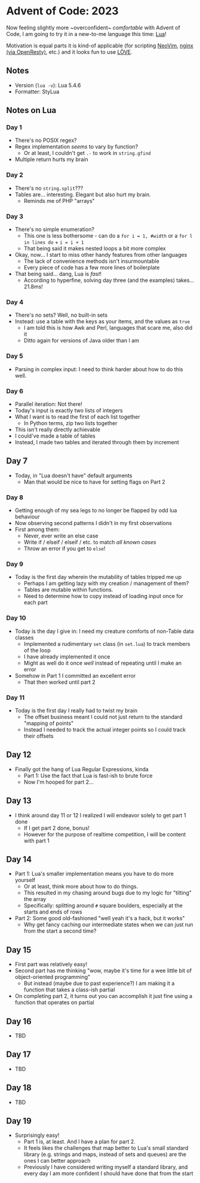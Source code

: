 # Advent of Code: 2023

Now feeling slightly more ~overconfident~ _comfortable_ with Advent of Code, I am going to try it in a new-to-me
language this time: [Lua]!

Motivation is equal parts it is kind-of applicable (for scripting [NeoVim], [nginx (via OpenResty)], etc.) and it looks
fun to use [LÖVE].

[Lua]: https://www.lua.org/

[NeoVim]: https://neovim.io/doc/user/lua.html

[nginx (via OpenResty)]: https://github.com/openresty/lua-nginx-module#readme

[LÖVE]: https://www.love2d.org/

## Notes

- Version (`lua -v`): Lua 5.4.6
- Formatter: StyLua

## Notes on Lua

### Day 1

- There's no POSIX regex?
- Regex implementation _seems_ to vary by function?
    - Or at least, I couldn't get `.-` to work in `string.gfind`
- Multiple return hurts my brain

### Day 2

- There's no `string.split`???
- Tables are... interesting. Elegant but also hurt my brain.
    - Reminds me of PHP "arrays"

### Day 3

- There's no simple enumeration?
    - This one is less bothersome - can do a `for i = 1, #width` or a `for l in lines do` + `i = i + 1`
    - That being said it makes nested loops a bit more complex
- Okay, now... I start to miss other handy features from other languages
    - The lack of convenience methods isn't insurmountable
    - Every piece of code has a few more lines of boilerplate
- That being said... dang, Lua is _fast_!
    - According to hyperfine, solving day three (and the examples) takes... 21.8ms!

### Day 4

- There's no sets? Well, no built-in sets
- Instead: use a table with the keys as your items, and the values as `true`
    - I am told this is how Awk and Perl, languages that scare me, also did it
    - Ditto again for versions of Java older than I am

### Day 5

- Parsing in complex input: I need to think harder about how to do this well.

### Day 6

- Parallel iteration: Not there!
- Today's input is exactly two lists of integers
- What I want is to read the first of each list together
    - In Python terms, zip two lists together
- This isn't really directly achievable
- I could've made a table of tables
- Instead, I made two tables and iterated through them by increment

## Day 7

- Today, in "Lua doesn't have" default arguments
    - Man that would be nice to have for setting flags on Part 2

### Day 8

- Getting enough of my sea legs to no longer be flapped by odd lua behaviour
- Now observing second patterns I didn't in my first observations
- First among them:
    - Never, ever write an else case
    - Write if / elseif / elseif / etc. to match _all known cases_
    - Throw an error if you get to `else`!

### Day 9

- Today is the first day wherein the mutability of tables tripped me up
    - Perhaps I am getting lazy with my creation / management of them?
    - Tables are mutable within functions.
    - Need to determine how to copy instead of loading input once for each part

### Day 10

- Today is the day I give in: I need my creature comforts of non-Table data classes
    - Implemented a rudimentary `set` class (in `set.lua`) to track members of the loop
    - I have already implemented it once
    - Might as well do it once _well_ instead of repeating until I make an error
- Somehow in Part 1 I committed an excellent error
    - That then worked until part 2

### Day 11

- Today is the first day I really had to twist my brain
    - The offset business meant I could not just return to the standard "mapping of points"
    - Instead I needed to track the actual integer points so I could track their offsets

## Day 12

- Finally got the hang of Lua Regular Expressions, kinda
    - Part 1: Use the fact that Lua is fast-ish to brute force
    - Now I'm hooped for part 2...

## Day 13

- I think around day 11 or 12 I realized I will endeavor solely to get part 1 done
    - If I get part 2 done, bonus!
    - However for the purpose of realtime competition, I will be content with part 1

## Day 14

- Part 1: Lua's smaller implementation means you have to do more yourself
    - Or at least, think more about how to do things.
    - This resulted in my chasing around bugs due to my logic for "tilting" the array
    - Specifically: splitting around `#` square boulders, especially at the starts and ends of rows
- Part 2: Some good old-fashioned "well yeah it's a hack, but it works"
    - Why get fancy caching our intermediate states when we can just run from the start a second time?

## Day 15

- First part was relatively easy!
- Second part has me thinking "wow, maybe it's time for a wee little bit of object-oriented programming"
    - But instead (maybe due to past experience?) I am making it a function that takes a class-ish partial
- On completing part 2, it turns out you can accomplish it just fine using a function that operates on partial

## Day 16

- TBD

## Day 17

- TBD

## Day 18

- TBD

## Day 19

- Surprisingly easy!
    - Part 1 is, at least. And I have a plan for part 2.
    - It feels likes the challenges that map better to Lua's small standard library (e.g. strings and maps, instead of
      sets and queues) are the ones I can better approach
    - Previously I have considered writing myself a standard library, and every day I am more confident I should have
      done that from the start
